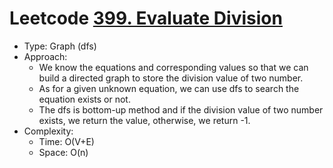 # Leetcode [399. Evaluate Division](https://leetcode.com/problems/evaluate-division/)
- Type: Graph (dfs)
- Approach:
	- We know the equations and corresponding values so that we can build a directed graph to store the division value of two number.
	- As for a given unknown equation, we can use dfs to search the equation exists or not.
	- The dfs is bottom-up method and if the division value of two number exists, we return the value, otherwise, we return -1.
- Complexity:
	- Time: O(V+E)
	- Space: O(n)